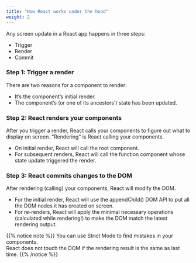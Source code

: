 ```yaml
---
title: "How React works under the hood"
weight: 2
---
```


Any screen update in a React app happens in three steps:

- Trigger
- Render
- Commit

### Step 1: Trigger a render

There are two reasons for a component to render:

- It’s the component’s initial render.
- The component’s (or one of its ancestors’) state has been updated.

### Step 2: React renders your components

After you trigger a render, React calls your components to figure out what to display on screen. “Rendering” is React calling your components.

- On initial render, React will call the root component.
- For subsequent renders, React will call the function component whose state update triggered the render.

### Step 3: React commits changes to the DOM

After rendering (calling) your components, React will modify the DOM.

- For the initial render, React will use the appendChild() DOM API to put all the DOM nodes it has created on screen.
- For re-renders, React will apply the minimal necessary operations (calculated while rendering!) to make the DOM match the latest rendering output.

{{% notice note %}}
You can use Strict Mode to find mistakes in your components.\
React does not touch the DOM if the rendering result is the same as last time.
{{% /notice %}}
